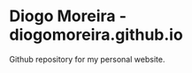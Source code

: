 Diogo Moreira - diogomoreira.github.io
======================

Github repository for my personal website.
